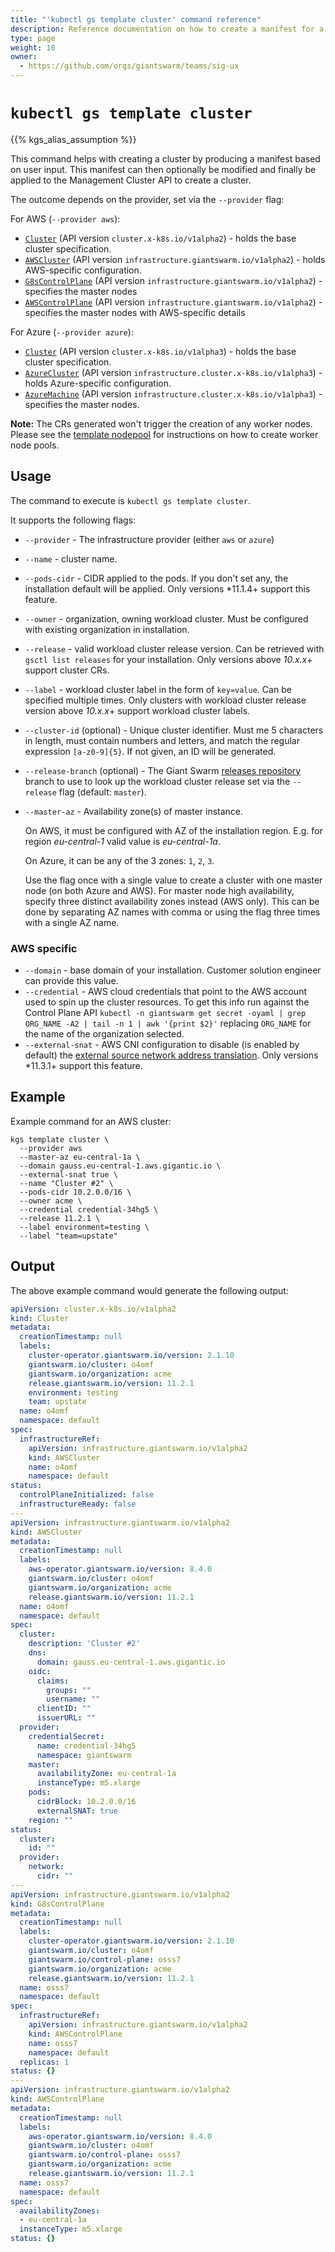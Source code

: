 ```yaml
---
title: "'kubectl gs template cluster' command reference"
description: Reference documentation on how to create a manifest for a Cluster using 'kubectl gs'.
type: page
weight: 10
owner:
  - https://github.com/orgs/giantswarm/teams/sig-ux
---
```


# `kubectl gs template cluster`

{{% kgs_alias_assumption %}}

This command helps with creating a cluster by producing a manifest based on user input. This manifest can then optionally be modified and finally be applied to the Management Cluster API to create a cluster.

The outcome depends on the provider, set via the `--provider` flag:

For AWS (`--provider aws`):

- [`Cluster`](/reference/management-cluster-api/clusters.cluster.x-k8s.io/) (API version `cluster.x-k8s.io/v1alpha2`) - holds the base cluster specification.
- [`AWSCluster`](/reference/management-cluster-api/awsclusters.infrastructure.giantswarm.io/) (API version `infrastructure.giantswarm.io/v1alpha2`) - holds AWS-specific configuration.
- [`G8sControlPlane`](/reference/management-cluster-api/g8scontrolplanes.infrastructure.giantswarm.io/) (API version `infrastructure.giantswarm.io/v1alpha2`) - specifies the master nodes
- [`AWSControlPlane`](/reference/management-cluster-api/awscontrolplanes.infrastructure.giantswarm.io/) (API version `infrastructure.giantswarm.io/v1alpha2`) - specifies the master nodes with AWS-specific details

For Azure (`--provider azure`):

- [`Cluster`](/reference/management-cluster-api/clusters.cluster.x-k8s.io/) (API version `cluster.x-k8s.io/v1alpha3`) - holds the base cluster specification.
- [`AzureCluster`](/reference/management-cluster-api/azureclusters.infrastructure.cluster.x-k8s.io/) (API version `infrastructure.cluster.x-k8s.io/v1alpha3`) - holds Azure-specific configuration.
- [`AzureMachine`](/reference/management-cluster-api/azuremachines.infrastructure.cluster.x-k8s.io/) (API version `infrastructure.cluster.x-k8s.io/v1alpha3`) - specifies the master nodes.

**Note:** The CRs generated won't trigger the creation of any worker nodes. Please see the [template nodepool](/reference/kubectl-gs/template-nodepool/) for instructions on how to create worker node pools.

## Usage

The command to execute is `kubectl gs template cluster`.

It supports the following flags:

- `--provider` - The infrastructure provider (either `aws` or `azure`)
- `--name` - cluster name.
- `--pods-cidr` - CIDR applied to the pods. If you don't set any, the installation default will be applied. Only versions *11.1.4+ support this feature.
- `--owner` - organization, owning workload cluster. Must be configured with existing organization in installation.
- `--release` - valid workload cluster release version.
  Can be retrieved with `gsctl list releases` for your installation. Only versions above *10.x.x*+ support cluster CRs.
- `--label` - workload cluster label in the form of `key=value`. Can be specified multiple times. Only clusters with workload cluster release version above *10.x.x*+ support workload cluster labels.
- `--cluster-id` (optional) - Unique cluster identifier. Must me 5 characters in length, must contain numbers and letters, and match the regular expression `[a-z0-9]{5}`. If not given, an ID will be generated.
- `--release-branch` (optional) - The Giant Swarm [releases repository](https://github.com/giantswarm/releases) branch to use to look up the workload cluster release set via the `--release` flag (default: `master`).
- `--master-az` - Availability zone(s) of master instance.

  On AWS, it must be configured with AZ of the installation region. E.g. for region *eu-central-1* valid value is *eu-central-1a*.

  On Azure, it can be any of the 3 zones: `1`, `2`, `3`.

  Use the flag once with a single value to create a cluster with one master node (on both Azure and AWS). For master node high availability,
  specify three distinct availability zones instead (AWS only). This can be done by separating AZ names with comma or using the flag
  three times with a single AZ name.

### AWS specific

- `--domain` - base domain of your installation. Customer solution engineer can provide this value.
- `--credential` - AWS cloud credentials that point to the AWS account used to spin up the cluster resources. To get this info run against the Control Plane API `kubectl -n giantswarm get secret -oyaml | grep ORG_NAME -A2 | tail -n 1 | awk '{print $2}'` replacing `ORG_NAME` for the name of the organization selected.
- `--external-snat` - AWS CNI configuration to disable (is enabled by default) the [external source network address translation](https://docs.aws.amazon.com/eks/latest/userguide/external-snat.html). Only versions *11.3.1+ support this feature.

## Example

Example command for an AWS cluster:

```nohighlight
kgs template cluster \
  --provider aws
  --master-az eu-central-1a \
  --domain gauss.eu-central-1.aws.gigantic.io \
  --external-snat true \
  --name "Cluster #2" \
  --pods-cidr 10.2.0.0/16 \
  --owner acme \
  --credential credential-34hg5 \
  --release 11.2.1 \
  --label environment=testing \
  --label "team=upstate"
```

## Output

The above example command would generate the following output:

```yaml
apiVersion: cluster.x-k8s.io/v1alpha2
kind: Cluster
metadata:
  creationTimestamp: null
  labels:
    cluster-operator.giantswarm.io/version: 2.1.10
    giantswarm.io/cluster: o4omf
    giantswarm.io/organization: acme
    release.giantswarm.io/version: 11.2.1
    environment: testing
    team: upstate
  name: o4omf
  namespace: default
spec:
  infrastructureRef:
    apiVersion: infrastructure.giantswarm.io/v1alpha2
    kind: AWSCluster
    name: o4omf
    namespace: default
status:
  controlPlaneInitialized: false
  infrastructureReady: false
---
apiVersion: infrastructure.giantswarm.io/v1alpha2
kind: AWSCluster
metadata:
  creationTimestamp: null
  labels:
    aws-operator.giantswarm.io/version: 8.4.0
    giantswarm.io/cluster: o4omf
    giantswarm.io/organization: acme
    release.giantswarm.io/version: 11.2.1
  name: o4omf
  namespace: default
spec:
  cluster:
    description: 'Cluster #2'
    dns:
      domain: gauss.eu-central-1.aws.gigantic.io
    oidc:
      claims:
        groups: ""
        username: ""
      clientID: ""
      issuerURL: ""
  provider:
    credentialSecret:
      name: credential-34hg5
      namespace: giantswarm
    master:
      availabilityZone: eu-central-1a
      instanceType: m5.xlarge
    pods:
      cidrBlock: 10.2.0.0/16
      externalSNAT: true
    region: ""
status:
  cluster:
    id: ""
  provider:
    network:
      cidr: ""
---
apiVersion: infrastructure.giantswarm.io/v1alpha2
kind: G8sControlPlane
metadata:
  creationTimestamp: null
  labels:
    cluster-operator.giantswarm.io/version: 2.1.10
    giantswarm.io/cluster: o4omf
    giantswarm.io/control-plane: osss7
    giantswarm.io/organization: acme
    release.giantswarm.io/version: 11.2.1
  name: osss7
  namespace: default
spec:
  infrastructureRef:
    apiVersion: infrastructure.giantswarm.io/v1alpha2
    kind: AWSControlPlane
    name: osss7
    namespace: default
  replicas: 1
status: {}
---
apiVersion: infrastructure.giantswarm.io/v1alpha2
kind: AWSControlPlane
metadata:
  creationTimestamp: null
  labels:
    aws-operator.giantswarm.io/version: 8.4.0
    giantswarm.io/cluster: o4omf
    giantswarm.io/control-plane: osss7
    giantswarm.io/organization: acme
    release.giantswarm.io/version: 11.2.1
  name: osss7
  namespace: default
spec:
  availabilityZones:
  - eu-central-1a
  instanceType: m5.xlarge
status: {}
```
